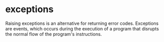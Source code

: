 # exceptions
Raising exceptions is an alternative for returning error codes. Exceptions are events, which occurs during the execution of a program that disrupts the normal flow of the program's instructions.

